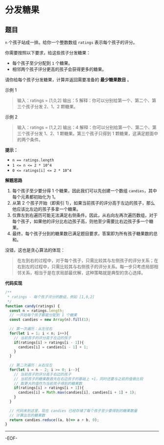 # 分发糖果

## 题目

`n` 个孩子站成一排。给你一个整数数组 `ratings` 表示每个孩子的评分。

你需要按照以下要求，给这些孩子分发糖果：

- 每个孩子至少分配到 `1` 个糖果。
- 相邻两个孩子评分更高的孩子会获得更多的糖果。

请你给每个孩子分发糖果，计算并返回需要准备的 **最少糖果数目** 。



示例 1

>输入：ratings = [1,0,2]
>输出：5
>解释：你可以分别给第一个、第二个、第三个孩子分发 2、1、2 颗糖果。



示例 2

>输入：ratings = [1,2,2]
>输出：4
>解释：你可以分别给第一个、第二个、第三个孩子分发 1、2、1 颗糖果。第三个孩子只得到 1 颗糖果，这满足题面中的两个条件。

**提示：**

- `n == ratings.length`
- `1 <= n <= 2 * 10^4`
- `0 <= ratings[i] <= 2 * 10^4`





**解题思路**

1. 每个孩子至少要分得 1 个糖果，因此我们可以先创建一个数组 `candies`，其中每个元素都初始化为 1。
2. 从第 2 个孩子开始（即索引 1），如果当前孩子的评分高于左边的孩子，那么他应该比左边的孩子多拿一个糖果。
3. 仅靠左到右遍历可能无法满足右侧条件。因此，从右向左再次遍历数组，对于每个孩子，如果他的评分比右边孩子高，则他至少需要比右边孩子多一个糖果。
4. 最终，每个孩子分到的糖果数已满足题目要求，答案即为所有孩子糖果数的总和。



没错，这也是贪心算法的体现：

> 在左到右的过程中，对于每个孩子，只需比较其与左侧孩子的评分关系；在右到左的过程中，只需比较其与右侧孩子的评分关系。每一步只考虑局部相邻关系，相当于是在求局部最优解，这种策略就是典型的贪心选择。



**代码实现**

```js
/**
 * ratings - 每个孩子评分的数组，例如 [1,0,2]
 */
function candy(ratings) {
  const n = ratings.length;
  // 一开始每个孩子都能分配到 1 个糖果
  const candies = new Array(n).fill(1);
  
  // 第一次遍历：从左往右
  for(let i = 1; i < n; i++){
    // 当前孩子的评分高于左边的孩子
    if(ratings[i] > ratings[i - 1]){
      candies[i] = candies[i - 1] + 1;
    }
  }
  
  // 第二次遍历：从右往左
  for(let i = n - 2; i >= 0; i--){
    // 当前孩子的评分高于右边的孩子
    // 当前孩子的糖果数首先在右边孩子的基础上 +1，同时还要与之前的值做比较
    // 取更大的值作为当前孩子得到的糖果数
    if(ratings[i] > ratings[i + 1]){
      candies[i] = Math.max(candies[i], candies[i + 1] + 1);
    }
  }
  
  // 代码来到这里，现在 candies 已经存储了每个孩子至少要得到的糖果数量
  // 计算出总的糖果数
  return candies.reduce((a, b)=> a + b, 0);
}
```

---

-EOF-